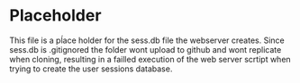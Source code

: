 # Placeholder

This file is a pĺace holder for the sess.db file the webserver creates.
Since sess.db is .gitignored the folder wont upload to github and wont replicate when cloning, resulting in a failled execution of the web server scrtipt when trying to create the user sessions database.
